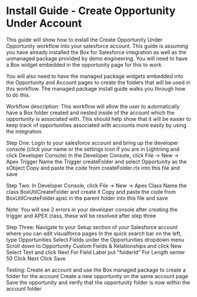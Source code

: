 # Install Guide - Create Opportunity Under Account
This guide will show how to install the Create Opportunity Under Opportunity workflow into your salesforce account. This guide is assuming you have already installed the Box for Salesforce integration as well as the unmanaged package provided by demo engineering. You will need to have a Box widget embedded in the opportunity page for this to work.

You will also need to have the managed package widgets embedded into the Opportunity and Account pages to create the folders that will be used in this workflow. The managed package install guide walks you through how to do this.

Workflow description:
This workflow will allow the user to automatically have a Box folder created and nested inside of the account which the opportunity is associated with. This should help show that it will be easier to keep track of opportunities associated with accounts more easily by using the integration.

Step One:
Login to your salesforce account and bring up the developer console (click your name or the settings icon if you are in Lightning and click Developer Console)
In the Developer Console, click File -> New -> Apex Trigger
Name the Trigger createFolder and select Opportunity as the sObject
Copy and paste the code from createFolder.rtx into this file and save

Step Two:
In Developer Console, click File -> New -> Apex Class
Name the class BoxUtilCreateFolder and create it
Copy and paste the code from BoxUtilCreateFolder.apxc in the parent folder into this file and save

Note: You will see 2 errors in your developer console after creating the trigger and APEX class, these will be resolved after step three

Step Three:
Navigate to your Setup section of your Salesforce account where you can edit visualforce pages
In the quick search bar on the left, type Opportunities
Select Fields under the Opportunities dropdown menu
Scroll down to Opportunity Custom Fields & Relationships and click New
Select Text and click Next
For Field Label put "folderId"
For Length senter 50
Click Next
Click Save

Testing:
Create an account and use the Box managed package to create a folder for the account
Create a new opportunity on the same account page
Save the opportunity and verify that the opportunity folder is now within the account folder
